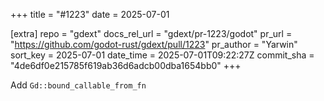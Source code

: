 +++
title = "#1223"
date = 2025-07-01

[extra]
repo = "gdext"
docs_rel_url = "gdext/pr-1223/godot"
pr_url = "https://github.com/godot-rust/gdext/pull/1223"
pr_author = "Yarwin"
sort_key = 2025-07-01
date_time = 2025-07-01T09:22:27Z
commit_sha = "4de6df0e215785f619ab36d6adcb00dba1654bb0"
+++

Add  `Gd::bound_callable_from_fn`
